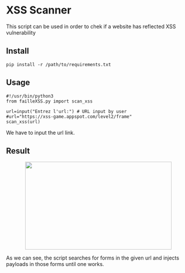 # XSS Scanner

This script can be used in order to chek if a website
has reflected XSS vulnerability


## Install

```
pip install -r /path/to/requirements.txt
```

## Usage
```
#!/usr/bin/python3
from failleXSS.py import scan_xss

url=input("Entrez l'url:") # URL input by user 
#url="https://xss-game.appspot.com/level2/frame"
scan_xss(url)

```
<p align="center">
</p>

We have to input the url link.

## Result

<p align="center">
  <img width="400" height="240" src="![xss](https://user-images.githubusercontent.com/84924786/158654535-a0eac640-7e29-461a-9f81-18e4fd1f5f35.png)">
</p>

As we can see, the script searches for forms in the given url and injects payloads in those forms until one works.



